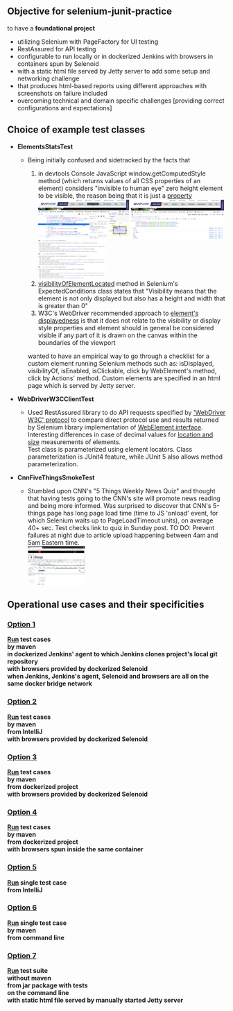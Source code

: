 ## Objective for selenium-junit-practice

to have a **foundational project**
  - utilizing Selenium with PageFactory for UI testing
  - RestAssured for API testing
  - configurable to run locally or in dockerized Jenkins with browsers in containers spun by Selenoid
  - with a static html file served by Jetty server to add some setup and networking challenge
  - that produces html-based reports using different approaches with screenshots on failure included
  - overcoming technical and domain specific challenges [providing correct configurations and expectations]

## Choice of example test classes

- **ElementsStatsTest**
   - Being initially confused and sidetracked by the facts that
     1. in devtools Console JavaScript window.getComputedStyle method (which returns values of all CSS properties of an element) considers "invisible to human eye" zero height element to be visible, the reason being that it is just a [property](https://www.w3schools.com/jsref/prop_style_visibility.asp)<br>
        [![usps_repos_element_zero_height](img/usps_repos_element_zero_height-small.png)](img/usps_repos_element_zero_height.png)
        [![usps_repos_element_devtools_Console_JS_info](img/usps_repos_element_devtools_Console_JS_info-small.png)](img/usps_repos_element_devtools_Console_JS_info.png)
        [![info_log_elements_stats](img/info_log_elements_stats-small.png)](img/info_log_elements_stats.png)
     2. [visibilityOfElementLocated](https://www.selenium.dev/selenium/docs/api/java/org/openqa/selenium/support/ui/ExpectedConditions.html#visibilityOfElementLocated(org.openqa.selenium.By)) method in Selenium's ExpectedConditions class states that "Visibility means that the element is not only displayed but also has a height and width that is greater than 0"
     3. W3C's WebDriver recommended approach to [element's displayedness](https://www.w3.org/TR/webdriver1/#element-displayedness) is that it does not relate to the visibility or display style properties and element should in general be considered visible if any part of it is drawn on the canvas within the boundaries of the viewport

     wanted to have an empirical way to go through a checklist for a custom element running Selenium methods such as: isDisplayed, visibilityOf, isEnabled, isClickable, click by WebElement's method, click by Actions' method.
      Custom elements are specified in an html page which is served by Jetty server.<br>


- **WebDriverW3CClientTest**
   - Used RestAssured library to do API requests specified by ['WebDriver W3C' protocol](https://www.w3.org/TR/webdriver1) to compare direct protocol use and results returned by Selenium library implementation of [WebElement interface](https://www.javadoc.io/doc/org.seleniumhq.selenium/selenium-api/4.6.0/org/openqa/selenium/WebElement.html). Interesting differences in case of decimal values for [location and size](https://www.w3.org/TR/webdriver1/#get-element-rect) measurements of elements.<br>
     Test class is parameterized using element locators. Class parameterization is JUnit4 feature, while JUnit 5 also allows method parameterization.


- **CnnFiveThingsSmokeTest**
   - Stumbled upon CNN's "5 Things Weekly News Quiz" and thought that having tests going to the CNN's site will promote news reading and being more informed. Was surprised to discover that CNN's 5-things page has long page load time (time to JS 'onload' event, for which Selenium waits up to PageLoadTimeout units), on average 40+ sec. Test checks link to quiz in Sunday post. TO DO: Prevent failures at night due to article upload happening between 4am and 5am Eastern time.<br>
    [![cnn_5things_onload_event_timing](img/cnn_5things_onload_event_timing-small.png)](img/cnn_5things_onload_event_timing.png) 

## Operational use cases and their specificities

### [Option 1](option1.md)
**[Run](option1.md) test cases<br>
by maven<br>
in dockerized Jenkins' agent to which Jenkins clones project's local git repository<br>
with browsers provided by dockerized Selenoid<br>
when Jenkins, Jenkins's agent, Selenoid and browsers are all on the same docker bridge network**

### [Option 2](option2.md)
**[Run](option2.md) test cases<br>
by maven<br>
from IntelliJ<br>
with browsers provided by dockerized Selenoid**

### [Option 3](option3.md)
**[Run](option3.md) test cases<br>
by maven<br>
from dockerized project<br>
with browsers provided by dockerized Selenoid**

### [Option 4](option4.md)
**[Run](option4.md) test cases<br>
by maven<br>
from dockerized project<br>
with browsers spun inside the same container**

### [Option 5](option5.md)
**[Run](option5.md) single test case<br>
from IntelliJ**

### [Option 6](option6.md)
**[Run](option6.md) single test case<br>
by maven<br>
from command line**

### [Option 7](option7.md)
**[Run](option7.md) test suite<br>
without maven<br>
from jar package with tests<br>
on the command line<br>
with static html file served by manually started Jetty server**